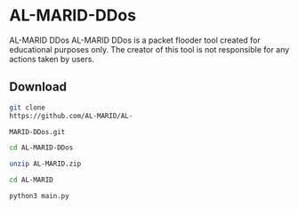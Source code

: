# AL-MARID-DDos
AL-MARID DDos  AL-MARID DDos is a packet flooder tool created for educational purposes only. The creator of this tool is not responsible for any actions taken by users.

## Download

```bash
git clone
https://github.com/AL-MARID/AL-
```
```bash
MARID-DDos.git
```
```bash
cd AL-MARID-DDos
```
```bash
unzip AL-MARID.zip
```
```bash
cd AL-MARID
```
```bash
python3 main.py
```
